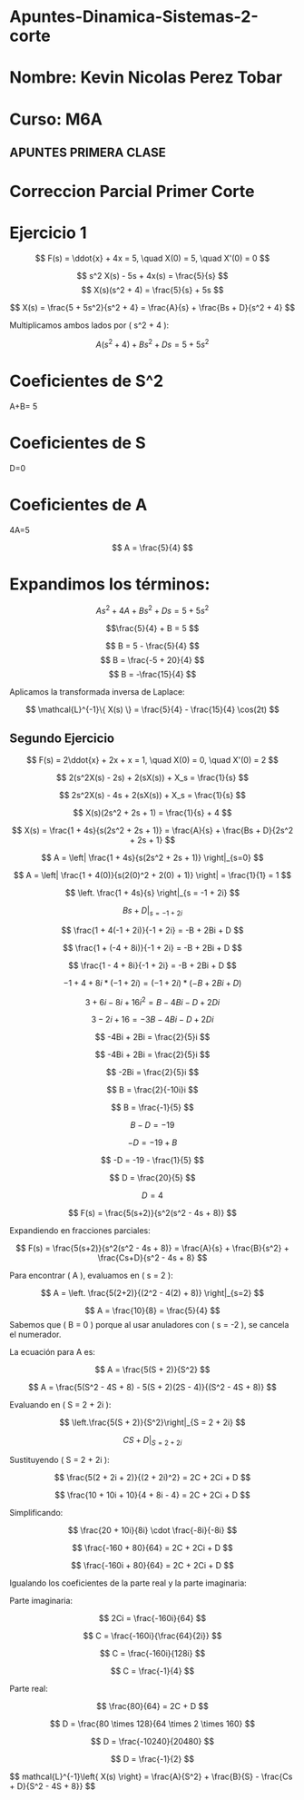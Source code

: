 # Apuntes-Dinamica-Sistemas-2-corte
# Nombre: Kevin Nicolas Perez Tobar
# Curso: M6A 
## APUNTES PRIMERA CLASE 
>>
# Correccion Parcial Primer Corte
# Ejercicio 1 
>>
$$
F(s) = \ddot{x} + 4x = 5, \quad X(0) = 5, \quad X'(0) = 0
$$
>>
$$
s^2 X(s) - 5s + 4x(s) = \frac{5}{s}
$$
$$
X(s)(s^2 + 4) = \frac{5}{s} + 5s
$$
>>
$$ X(s) = \frac{5 + 5s^2}{s^2 + 4} = \frac{A}{s} + \frac{Bs + D}{s^2 + 4} $$

Multiplicamos ambos lados por \( s^2 + 4 \):

$$ A(s^2 + 4) + Bs^2 + Ds = 5 + 5s^2 $$
>>
# Coeficientes de S^2
A+B= 5
# Coeficientes de S
D=0
# Coeficientes  de  A
4A=5
>>
$$ A = \frac{5}{4} $$
>>
# Expandimos los términos:
>>
$$ As^2 + 4A + Bs^2 + Ds = 5 + 5s^2 $$
>>

$$\frac{5}{4} + B = 5 $$

$$ B = 5 - \frac{5}{4} $$
$$ B = \frac{-5 + 20}{4} $$
$$ B = -\frac{15}{4} $$
>>
Aplicamos la transformada inversa de Laplace:
>>
$$ \mathcal{L}^{-1}\{ X(s) \} = \frac{5}{4} - \frac{15}{4} \cos(2t) $$
>>
## Segundo Ejercicio
>>
$$
F(s) = 2\ddot{x} + 2x + x = 1, \quad X(0) = 0, \quad X'(0) = 2
$$

$$
2(s^2X(s) - 2s) + 2(sX(s)) + X_s = \frac{1}{s}
$$

$$
2s^2X(s) - 4s + 2(sX(s)) + X_s = \frac{1}{s}
$$

$$
X(s)(2s^2 + 2s + 1) = \frac{1}{s} + 4
$$

$$
X(s) = \frac{1 + 4s}{s(2s^2 + 2s + 1)} = \frac{A}{s} + \frac{Bs + D}{2s^2 + 2s + 1}
$$

$$
A = \left| \frac{1 + 4s}{s(2s^2 + 2s + 1)} \right|_{s=0}
$$
>>
$$
A = \left| \frac{1 + 4(0)}{s(2(0)^2 + 2(0) + 1)} \right| = \frac{1}{1} = 1
$$

$$
\left. \frac{1 + 4s}{s} \right|_{s = -1 + 2i}
$$

$$
\left. Bs + D \right|_{s = -1 + 2i}
$$

$$
\frac{1 + 4(-1 + 2i)}{-1 + 2i} = -B + 2Bi + D
$$

$$
\frac{1 + (-4 + 8i)}{-1 + 2i} = -B + 2Bi + D
$$

$$
\frac{1 - 4 + 8i}{-1 + 2i} = -B + 2Bi + D
$$

$$
-1 + 4 + 8i \ast (-1 + 2i) = (-1 + 2i) \ast (-B + 2Bi + D)
$$

$$
3 + 6i - 8i + 16i^2 = B - 4Bi - D + 2Di
$$

$$
3 - 2i + 16 = -3B - 4Bi - D + 2Di
$$

$$
-4Bi + 2Bi = \frac{2}{5}i
$$

$$
-4Bi + 2Bi = \frac{2}{5}i
$$

$$
-2Bi = \frac{2}{5}i
$$

$$
B = \frac{2}{-10i}i
$$

$$
B = \frac{-1}{5}
$$

$$
B - D = -19
$$

$$
-D = -19 + B
$$

$$
-D = -19 - \frac{1}{5}
$$

$$
D = \frac{20}{5}
$$

$$
D = 4
$$
>>
$$
F(s) = \frac{5(s+2)}{s^2(s^2 - 4s + 8)}
$$

Expandiendo en fracciones parciales:

$$
F(s) = \frac{5(s+2)}{s^2(s^2 - 4s + 8)} = \frac{A}{s} + \frac{B}{s^2} + \frac{Cs+D}{s^2 - 4s + 8}
$$

Para encontrar \( A \), evaluamos en \( s = 2 \):

$$
A = \left. \frac{5(2+2)}{(2^2 - 4(2) + 8)} \right|_{s=2}
$$

$$
A = \frac{10}{8} = \frac{5}{4}
$$
Sabemos que \( B = 0 \) porque al usar anuladores con \( s = -2 \), se cancela el numerador.

La ecuación para A es:

$$
A = \frac{5(S + 2)}{S^2}
$$

$$
A = \frac{5(S^2 - 4S + 8) - 5(S + 2)(2S - 4)}{(S^2 - 4S + 8)}
$$

Evaluando en \( S = 2 + 2i \):

$$
\left.\frac{5(S + 2)}{S^2}\right|_{S = 2 + 2i}
$$

$$
\left.CS + D\right|_{S = 2 + 2i}
$$

Sustituyendo \( S = 2 + 2i \):

$$
\frac{5(2 + 2i + 2)}{(2 + 2i)^2} = 2C + 2Ci + D
$$

$$
\frac{10 + 10i + 10}{4 + 8i - 4} = 2C + 2Ci + D
$$

Simplificando:

$$
\frac{20 + 10i}{8i} \cdot \frac{-8i}{-8i}
$$

$$
\frac{-160 + 80}{64} = 2C + 2Ci + D
$$

$$
\frac{-160i + 80}{64} = 2C + 2Ci + D
$$

Igualando los coeficientes de la parte real y la parte imaginaria:

Parte imaginaria:

$$
2Ci = \frac{-160i}{64}
$$

$$
C = \frac{-160i}{\frac{64}{2i}}
$$

$$
C = \frac{-160i}{128i}
$$

$$
C = \frac{-1}{4}
$$

Parte real:

$$
\frac{80}{64} = 2C + D
$$

$$
D = \frac{80 \times 128}{64 \times 2 \times 160}
$$

$$
D = \frac{-10240}{20480}
$$

$$
D = \frac{-1}{2}
$$


$$
mathcal{L}^{-1}\left\{ X(s) \right\} = \frac{A}{S^2} + \frac{B}{S} - \frac{Cs + D}{S^2 - 4S + 8}}
$$






